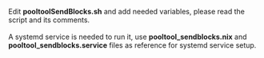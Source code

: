 Edit **pooltoolSendBlocks.sh** and add needed variables, please read the script and its comments.
<br/>
<br/>
A systemd service is needed to run it, use **pooltool_sendblocks.nix** and **pooltool_sendblocks.service** files as reference
for systemd service setup.
